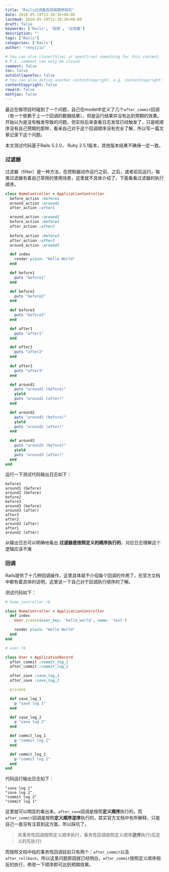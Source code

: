 ```yaml
---
title: "Rails过滤器及回调顺序踩坑"
date: 2018-05-19T13:38:36+08:00
lastmod: 2018-05-19T13:38:36+08:00
draft: false
keywords: ['Rails', '回调', '过滤器']
description: ""
tags: ["Rails"]
categories: ['Rails']
author: "renyijiu"

# You can also close(false) or open(true) something for this content.
# P.S. comment can only be closed
comment: false
toc: false
autoCollapseToc: false
# You can also define another contentCopyright. e.g. contentCopyright: "This is another copyright."
contentCopyright: false
reward: false
mathjax: false
---
```


最近在做项目时碰到了一个问题，自己在model中定义了几个`after_commit`回调（有一个依赖于上一个回调的数据结果），但是运行结果并没有达到预期的效果。开始以为是没有触发导致的问题，但实际后来查看日志发现已经触发了，只是呢顺序没有自己预期的那样，看来自己对于这个回调顺序没有完全了解，所以写一篇文章记录下这个问题。

<!--more-->

本文测试代码基于Rails 5.2.0， Ruby 2.5.1版本，其他版本结果不确保一定一致。

### 过滤器

过滤器（filter）是一种方法，在控制器动作运行之前、之后，或者前后运行。每类过滤器有着自己常用的使用场景，这里就不具体介绍了，下面看看过滤器的执行顺序。

```ruby
class HomeController < ApplicationController
  before_action :before1
  around_action :around1
  after_action :after1

  around_action :around2
  before_action :before2
  after_action :after2
  
  before_action :before3
  after_action :after3
  around_action :around3

  def index
    render plain: "Hello World"
  end

  def before1
    puts "before1"
  end

  def before2
    puts "before2"
  end
  
  def before3
    puts "before3"
  end

  def after1
    puts "after1"
  end

  def after2
    puts "after2"
  end
  
  def after3
    puts "after3"
  end

  def around1
    puts "around1 (before)"
    yield
    puts "around1 (after)"
  end

  def around2
    puts "around2 (before)"
    yield
    puts "around2 (after)"
  end
  
  def around3
    puts "around3 (before)"
    yield
    puts "around3 (after)"
  end
end
```

运行一下测试代码输出日志如下：

```
before1
around1 (before)
around2 (before)
before2
before3
around3 (before)
around3 (after)
after3
after2
around2 (after)
after1
around1 (after)
```

从输出日志可以明确地看出 **过滤器是按照定义的顺序执行的**，对应日志理解这个逻辑应该不难

### 回调

Rails提供了十几种回调操作，这里具体就不介绍每个回调的作用了，在官方文档中都有着具体的说明，这里说一下自己对于回调执行顺序的了解。

测试代码如下：

```ruby
# home_controller.rb

class HomeController < ApplicationController
  def index
    User.create(user_key: 'hello_world', name: 'test')

    render plain: "Hello World"
  end
end

# user.rb

class User < ApplicationRecord
  after_commit :commit_log_1
  after_commit :commit_log_2

  after_save :save_log_1
  after_save :save_log_2

  private

  def save_log_1
    p "save log 1"
  end

  def save_log_2
    p "save log 2"
  end

  def commit_log_1
    p "commit log 1"
  end

  def commit_log_2
    p "commit log 2"
  end
end
```

代码运行输出日志如下：

```
"save log 1"
"save log 2"
"commit log 2"
"commit log 1"
```

这里就可以明显的看出来，`after_save`回调是按照**定义顺序**执行的，而`after_commit`回调是按照**定义顺序逆序**执行的，其实官方文档中有所解释，只是自己一直没有注意到这方面，所以踩坑了。

> 非事务性回调按照定义顺序执行，事务性回调按照定义顺序**逆序**执行(后定义的先执行)

而按照文档中给的事务性回调目前只有两个：`after_commit`以及`after_rollback`，所以这里问题原因就已经明白，`after_commit`按照定义顺序相反的执行，修改一下顺序即可达到预期效果。